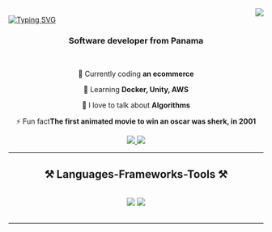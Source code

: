 <img align="right" src="https://visitor-badge.laobi.icu/badge?page_id=jwenjian.visitor-badge&left_color=red&right_color=green&left_text=visitors">

[![Typing SVG](https://readme-typing-svg.demolab.com?font=Fira+Code&pause=1000&color=2CAAF7&background=FFD72B00&random=false&width=435&lines=Coding+for+a+living%2Cliving+to+code.;Im+codeslayer%2Chello+%F0%9F%91%8B)](https://git.io/typing-svg)

<h3 align="center">Software developer from Panama</h3>

<br/>

<div align="center">
 
 🔭 Currently coding **an ecommerce**
 
 🌱 Learning **Docker, Unity, AWS**

💬 I love to talk about **Algorithms**

⚡ Fun fact**The first animated movie to win an oscar was sherk, in 2001**

 </div>
 
<div align="center"> 
  <a href="mailto:josegabmuz@gmail.com">
    <img src="https://img.shields.io/badge/Gmail-333333?style=for-the-badge&logo=gmail&logoColor=red" />
  </a>
  <a href="https://linkedin.com/in/jose-muñoz-442663293" target="_blank">
    <img src="https://img.shields.io/badge/LinkedIn-0077B5?style=for-the-badge&logo=linkedin&logoColor=white" target="_blank" />
  </a>
  
</div>

 <hr/>
 
<h2 align="center">⚒️ Languages-Frameworks-Tools ⚒️</h2>
<br/>
<div align="center">
    <img src="https://skillicons.dev/icons?i=react,html,css,vscode,github,git">
    <img src="https://skillicons.dev/icons?i=nodejs,python,javascript,mongodb,c,java,mysql,flask" ><br>
</div>

<br/>
<hr/>


